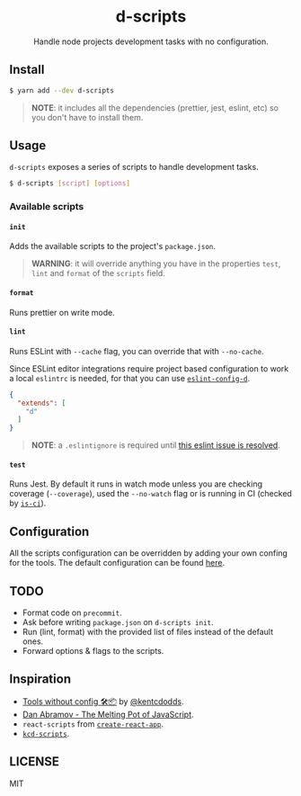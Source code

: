 <h1 align="center">
  d-scripts
</h1>

<p align="center">Handle node projects development tasks with no configuration.</p>

## Install

```bash
$ yarn add --dev d-scripts
```

> **NOTE**: it includes all the dependencies (prettier, jest, eslint, etc) so you don't have to install them.

## Usage

`d-scripts` exposes a series of scripts to handle development tasks. 

```bash
$ d-scripts [script] [options]
```

### Available scripts

#### `init`

Adds the available scripts to the project's `package.json`. 

> **WARNING**: it will override anything you have in the properties `test`, `lint` and `format` of the `scripts` field.

#### `format`

Runs prettier on write mode.

#### `lint`

Runs ESLint with `--cache` flag, you can override that with `--no-cache`.

Since ESLint editor integrations require project based configuration to work a local `eslintrc` is needed, for that you can use [`eslint-config-d`](https://github.com/trae/eslint-config-d).

```json
{
  "extends": [
    "d"
  ]
}
```

> **NOTE**: a `.eslintignore` is required until [this eslint issue is resolved](https://github.com/eslint/eslint/issues/9227).

#### `test`

Runs Jest. By default it runs in watch mode unless you are checking coverage (`--coverage`), used the `--no-watch` flag or is running in CI (checked by [`is-ci`](https://github.com/watson/is-ci)).

## Configuration

All the scripts configuration can be overridden by adding your own confing for the tools. The default configuration can be found [here](https://github.com/gillchristian/d-scripts/blob/master/config).
 
## TODO

- Format code on `precommit`.
- Ask before writing `package.json` on `d-scripts init`.
- Run (lint, format) with the provided list of files instead of the default ones.
- Forward options & flags to the scripts.

## Inspiration

- [Tools without config 🛠📦](https://blog.kentcdodds.com/automation-without-config-412ab5e47229) by [@kentcdodds](https://github.com/kentcdodds/).
- [Dan Abramov - The Melting Pot of JavaScript](https://www.youtube.com/watch?v=G39lKaONAlA&feature=youtu.be).
- `react-scripts` from [`create-react-app`](https://github.com/facebookincubator/create-react-app).
- [`kcd-scripts`](https://github.com/kentcdodds/kcd-scripts).

## LICENSE

MIT
